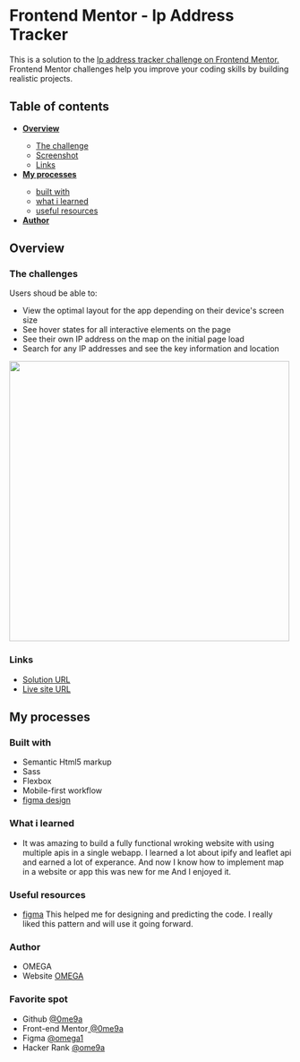 <h1>Frontend Mentor - Ip Address Tracker</h1>
<p>This is a solution to the <a href="https://www.frontendmentor.io/solutions/the-tools-i-used-sass-jquery-and-vscode-SNQlUU2FMq" target='_blank' rel='noreferrer'>Ip address tracker challenge on Frontend Mentor.</a> Frontend Mentor challenges help you improve your coding skills by building realistic projects.</p>

<h2>Table of contents</h2>
<ul>
  <li><strong><a href="#overview">Overview</a></strong></li>
  <ul>
    <li><a href="#thechallenges">The challenge</a></li>
    <li><a href="#screenshot">Screenshot</a></li>
    <li><a href="#links">Links</a></li>
  </ul>
  <li><strong><a href="#my-processes">My processes</a></strong></li>
  <ul>
    <li><a href="#built-with">built with</a></li>
    <li><a href="#what-i-learned">what i learned</a></li>
    <li><a href="#useful-resources">useful resources</a></li>
   </ul>
  <li><strong><a href="#author">Author</a></strong></li>
</ul>



<!-- list classess start -->
<h2 id="overview">Overview</h2>
<h3 id="thechallenges">The challenges</h3>
<p>Users shoud be able to:</p>
<ul>
  <li>View the optimal layout for the app depending on their device's screen size</li>
  <li>See hover states for all interactive elements on the page</li>
  <li>See their own IP address on the map on the initial page load</li>
  <li>Search for any IP addresses and see the key information and location</li>
</ul>
<img id="screenshot" width="500" src="https://raw.githubusercontent.com/0ME9A/screenshots/main/ip-address-tracker.png" alt="">
<h3 id="links">Links</h3>
<ul>
  <li><a href="https://github.com/0ME9A/ip-address-tracker" target='_blank' rel='noreferrer'>Solution URL</a></li>
  <li><a href="https://0me9a.github.io/ip-address-tracker/" target='_blank' rel='noreferrer'>Live site URL</a></li>
</ul>
<!-- list classess end -->


<!-- list classess start -->
<h2 id="my-processes">My processes</h2>
<h3 id="built-with">Built with</h3>
<ul>
  <li>Semantic Html5 markup</li>
  <li>Sass</li>
  <li>Flexbox</li>
  <li>Mobile-first workflow</li>
  <li><a href="https://www.figma.com/community/file/1130171256302147584" target='_blank' rel='noreferrer'>figma design</a></li>
</ul>
<h3 id="what-i-learned">What i learned</h3>
<ul>
  <li>It was amazing to build a fully functional wroking website with using multiple apis in a single webapp. I learned a lot about <span> ipify </span> and <span> leaflet api </span> and earned a lot of experance. And now I know how to implement map in a website or app this was new for me And I enjoyed it.</li>
</ul>

<h3 id="useful-resources">Useful resources</h3>
<ul>
  <li>
    <a href="https://figma.com/" target='_blank' rel='noreferrer'>figma</a> This helped me for designing and predicting the code. I really liked this pattern and will use it going forward.
  </li>
</ul>
<h3 id="author">Author</h3>
<ul>
  <li>OMEGA</li>
  <li>Website <a href="https://ome9a.com" target='_blank' rel='noreferrer'>OMEGA</a></li>
</ul>

<h3>Favorite spot</h3>
<ul>
  <li>Github <a href="https://www.github.com/0me9a" target='_blank' rel='noreferrer'> @0me9a</a></li>
  <li>Front-end Mentor<a href="https://www.frontendmentor.io/profile/0me9a" target='_blank' rel='noreferrer'> @0me9a</a></li>
  <li>Figma <a href="https://www.figma.com/@omega1" target='_blank' rel='noreferrer'> @omega1</a></li>
  <li>Hacker Rank <a href="https://www.hackerrank.com/ome9a" target='_blank' rel='noreferrer'> @ome9a</a></li>
</ul>
<!-- list classess end -->
